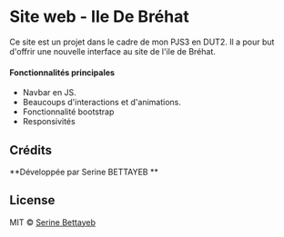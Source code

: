 # Site web - Ile De Bréhat
Ce site est un projet dans le cadre de mon PJS3 en DUT2. Il a pour but d'offrir une nouvelle interface au site de l'ile de Bréhat.

#### Fonctionnalités principales

- Navbar en JS.
- Beaucoups d'interactions et d'animations.
- Fonctionnalité bootstrap
- Responsivités

## Crédits

**Développée par Serine BETTAYEB **

## License

MIT © [Serine Bettayeb](https://github.com/Serine93)
